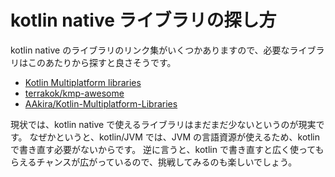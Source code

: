 # kotlin native ライブラリの探し方

kotlin native のライブラリのリンク集がいくつかありますので、必要なライブラリはこのあたりから探すと良さそうです。

- [Kotlin Multiplatform libraries
  ](https://libs.kmp.icerock.dev/)
- [terrakok/kmp-awesome](https://github.com/terrakok/kmp-awesome)
- [AAkira/Kotlin-Multiplatform-Libraries](https://github.com/AAkira/Kotlin-Multiplatform-Libraries)

現状では、kotlin native で使えるライブラリはまだまだ少ないというのが現実です。
なぜかというと、kotlin/JVM では、JVM の言語資源が使えるため、kotlin で書き直す必要がないからです。
逆に言うと、kotlin で書き直すと広く使ってもらえるチャンスが広がっているので、挑戦してみるのも楽しいでしょう。
